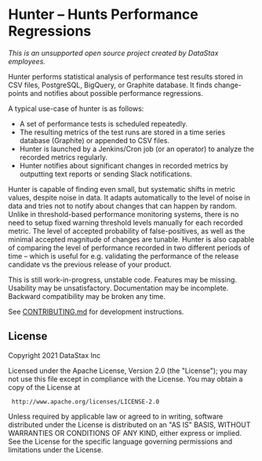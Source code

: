 Hunter – Hunts Performance Regressions
======================================

_This is an unsupported open source project created by DataStax employees._


Hunter performs statistical analysis of performance test results stored
in CSV files, PostgreSQL, BigQuery, or Graphite database. It finds change-points and notifies about
possible performance regressions.

A typical use-case of hunter is as follows:

- A set of performance tests is scheduled repeatedly.
- The resulting metrics of the test runs are stored in a time series database (Graphite)
   or appended to CSV files.
- Hunter is launched by a Jenkins/Cron job (or an operator) to analyze the recorded
  metrics regularly.
- Hunter notifies about significant changes in recorded metrics by outputting text reports or
  sending Slack notifications.

Hunter is capable of finding even small, but systematic shifts in metric values,
despite noise in data.
It adapts automatically to the level of noise in data and tries not to notify about changes that
can happen by random. Unlike in threshold-based performance monitoring systems,
there is no need to setup fixed warning threshold levels manually for each recorded metric.
The level of accepted probability of false-positives, as well as the
minimal accepted magnitude of changes are tunable. Hunter is also capable of comparing
the level of performance recorded in two different periods of time – which is useful for
e.g. validating the performance of the release candidate vs the previous release of your product.

This is still work-in-progress, unstable code.
Features may be missing.
Usability may be unsatisfactory.
Documentation may be incomplete.
Backward compatibility may be broken any time.

See [CONTRIBUTING.md](docs/CONTRIBUTING.md) for development instructions.


## License

Copyright 2021 DataStax Inc

Licensed under the Apache License, Version 2.0 (the "License");
you may not use this file except in compliance with the License.
You may obtain a copy of the License at

     http://www.apache.org/licenses/LICENSE-2.0

Unless required by applicable law or agreed to in writing, software
distributed under the License is distributed on an "AS IS" BASIS,
WITHOUT WARRANTIES OR CONDITIONS OF ANY KIND, either express or implied.
See the License for the specific language governing permissions and
limitations under the License.
